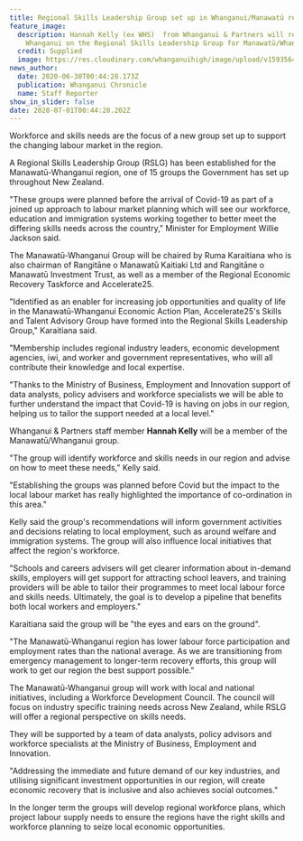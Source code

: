 ```yaml
---
title: Regional Skills Leadership Group set up in Whanganui/Manawatū region
feature_image:
  description: Hannah Kelly (ex WHS)  from Whanganui & Partners will represent
    Whanganui on the Regional Skills Leadership Group for Manawatū/Whanganui.
  credit: Supplied
  image: https://res.cloudinary.com/whanganuihigh/image/upload/v1593564361/News/Hannah_Kelly.ex_Chron_30.6.20.webp
news_author:
  date: 2020-06-30T00:44:28.173Z
  publication: Whanganui Chronicle
  name: Staff Reporter
show_in_slider: false
date: 2020-07-01T00:44:28.202Z
---
```

Workforce and skills needs are the focus of a new group set up to support the changing labour market in the region.

A Regional Skills Leadership Group (RSLG) has been established for the Manawatū-Whanganui region, one of 15 groups the Government has set up throughout New Zealand.

"These groups were planned before the arrival of Covid-19 as part of a joined up approach to labour market planning which will see our workforce, education and immigration systems working together to better meet the differing skills needs across the country," Minister for Employment Willie Jackson said.

The Manawatū-Whanganui Group will be chaired by Ruma Karaitiana who is also chairman of Rangitāne o Manawatū Kaitiaki Ltd and Rangitāne o Manawatū Investment Trust, as well as a member of the Regional Economic Recovery Taskforce and Accelerate25.

"Identified as an enabler for increasing job opportunities and quality of life in the Manawatū-Whanganui Economic Action Plan, Accelerate25's Skills and Talent Advisory Group have formed into the Regional Skills Leadership Group," Karaitiana said.

"Membership includes regional industry leaders, economic development agencies, iwi, and worker and government representatives, who will all contribute their knowledge and local expertise.

"Thanks to the Ministry of Business, Employment and Innovation support of data analysts, policy advisers and workforce specialists we will be able to further understand the impact that Covid-19 is having on jobs in our region, helping us to tailor the support needed at a local level."

Whanganui & Partners staff member **Hannah Kelly** will be a member of the Manawatū/Whanganui group.

"The group will identify workforce and skills needs in our region and advise on how to meet these needs," Kelly said.

"Establishing the groups was planned before Covid but the impact to the local labour market has really highlighted the importance of co-ordination in this area."

Kelly said the group's recommendations will inform government activities and decisions relating to local employment, such as around welfare and immigration systems. The group will also influence local initiatives that affect the region's workforce.

"Schools and careers advisers will get clearer information about in-demand skills, employers will get support for attracting school leavers, and training providers will be able to tailor their programmes to meet local labour force and skills needs. Ultimately, the goal is to develop a pipeline that benefits both local workers and employers."

Karaitiana said the group will be "the eyes and ears on the ground".

"The Manawatū-Whanganui region has lower labour force participation and employment rates than the national average. As we are transitioning from emergency management to longer-term recovery efforts, this group will work to get our region the best support possible."

The Manawatū-Whanganui group will work with local and national initiatives, including a Workforce Development Council. The council will focus on industry specific training needs across New Zealand, while RSLG will offer a regional perspective on skills needs.

They will be supported by a team of data analysts, policy advisors and workforce specialists at the Ministry of Business, Employment and Innovation.

"Addressing the immediate and future demand of our key industries, and utilising significant investment opportunities in our region, will create economic recovery that is inclusive and also achieves social outcomes."

In the longer term the groups will develop regional workforce plans, which project labour supply needs to ensure the regions have the right skills and workforce planning to seize local economic opportunities.
